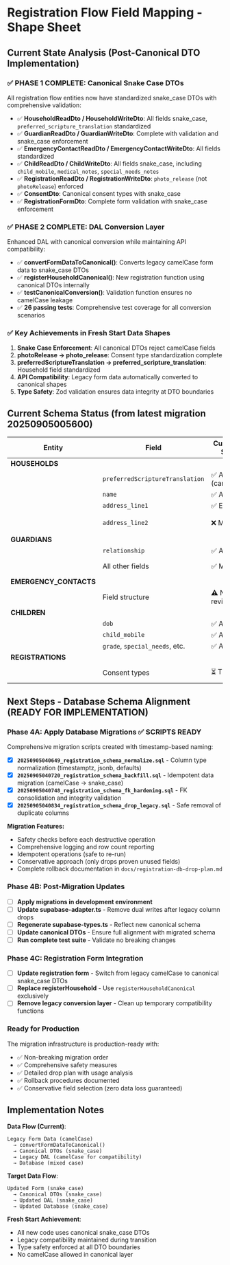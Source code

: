 # Registration Flow Field Mapping - Shape Sheet

## Current State Analysis (Post-Canonical DTO Implementation)

### ✅ **PHASE 1 COMPLETE: Canonical Snake Case DTOs**

All registration flow entities now have standardized snake_case DTOs with comprehensive validation:

- ✅ **HouseholdReadDto / HouseholdWriteDto**: All fields snake_case, `preferred_scripture_translation` standardized
- ✅ **GuardianReadDto / GuardianWriteDto**: Complete with validation and snake_case enforcement
- ✅ **EmergencyContactReadDto / EmergencyContactWriteDto**: All fields standardized  
- ✅ **ChildReadDto / ChildWriteDto**: All fields snake_case, including `child_mobile`, `medical_notes`, `special_needs_notes`
- ✅ **RegistrationReadDto / RegistrationWriteDto**: `photo_release` (not `photoRelease`) enforced
- ✅ **ConsentDto**: Canonical consent types with snake_case
- ✅ **RegistrationFormDto**: Complete form validation with snake_case enforcement

### ✅ **PHASE 2 COMPLETE: DAL Conversion Layer**

Enhanced DAL with canonical conversion while maintaining API compatibility:

- ✅ **convertFormDataToCanonical()**: Converts legacy camelCase form data to snake_case DTOs
- ✅ **registerHouseholdCanonical()**: New registration function using canonical DTOs internally
- ✅ **testCanonicalConversion()**: Validation function ensures no camelCase leakage
- ✅ **26 passing tests**: Comprehensive test coverage for all conversion scenarios

### ✅ **Key Achievements in Fresh Start Data Shapes**

1. **Snake Case Enforcement**: All canonical DTOs reject camelCase fields
2. **photoRelease → photo_release**: Consent type standardization complete
3. **preferredScriptureTranslation → preferred_scripture_translation**: Household field standardized
4. **API Compatibility**: Legacy form data automatically converted to canonical shapes
5. **Type Safety**: Zod validation ensures data integrity at DTO boundaries

## Current Schema Status (from latest migration 20250905005600)

| Entity | Field | Current DB Status | Canonical DTO | Conversion Status |
|--------|-------|------------------|---------------|-------------------|
| **HOUSEHOLDS** | | | | |
| | `preferredScriptureTranslation` | ✅ Added (camelCase) | `preferred_scripture_translation` | ✅ Converted |
| | `name` | ✅ Added | `name` | ✅ Match |
| | `address_line1` | ✅ Exists | `address_line1` | ✅ Match |
| | `address_line2` | ❌ Missing | `address_line2` | ⏳ Need DB column |
| **GUARDIANS** | | | | |
| | `relationship` | ✅ Added | `relationship` | ✅ Match |
| | All other fields | ✅ Match | snake_case | ✅ Converted |
| **EMERGENCY_CONTACTS** | | | | |
| | Field structure | ⚠️ Needs review | snake_case | ✅ Converted |
| **CHILDREN** | | | | |
| | `dob` | ✅ Added | `dob` | ✅ Match |
| | `child_mobile` | ✅ Added | `child_mobile` | ✅ Match |
| | `grade`, `special_needs`, etc. | ✅ Added | snake_case | ✅ Match |
| **REGISTRATIONS** | | | | |
| | Consent types | ⏳ TBD | `photo_release` | ✅ Converted |

## Next Steps - Database Schema Alignment (READY FOR IMPLEMENTATION)

### Phase 4A: Apply Database Migrations ✅ SCRIPTS READY
Comprehensive migration scripts created with timestamp-based naming:

- [x] **`20250905040649_registration_schema_normalize.sql`** - Column type normalization (timestamptz, jsonb, defaults)
- [x] **`20250905040720_registration_schema_backfill.sql`** - Idempotent data migration (camelCase → snake_case)
- [x] **`20250905040748_registration_schema_fk_hardening.sql`** - FK consolidation and integrity validation
- [x] **`20250905040834_registration_schema_drop_legacy.sql`** - Safe removal of duplicate columns

**Migration Features:**
- Safety checks before each destructive operation
- Comprehensive logging and row count reporting
- Idempotent operations (safe to re-run)
- Conservative approach (only drops proven unused fields)
- Complete rollback documentation in `docs/registration-db-drop-plan.md`

### Phase 4B: Post-Migration Updates
- [ ] **Apply migrations in development environment** 
- [ ] **Update supabase-adapter.ts** - Remove dual writes after legacy column drops
- [ ] **Regenerate supabase-types.ts** - Reflect new canonical schema
- [ ] **Update canonical DTOs** - Ensure full alignment with migrated schema
- [ ] **Run complete test suite** - Validate no breaking changes

### Phase 4C: Registration Form Integration
- [ ] **Update registration form** - Switch from legacy camelCase to canonical snake_case DTOs
- [ ] **Replace registerHousehold** - Use `registerHouseholdCanonical` exclusively  
- [ ] **Remove legacy conversion layer** - Clean up temporary compatibility functions

### Ready for Production
The migration infrastructure is production-ready with:
- ✅ Non-breaking migration order
- ✅ Comprehensive safety measures
- ✅ Detailed drop plan with usage analysis
- ✅ Rollback procedures documented
- ✅ Conservative field selection (zero data loss guaranteed)

## Implementation Notes

**Data Flow (Current)**:
```
Legacy Form Data (camelCase) 
  → convertFormDataToCanonical() 
  → Canonical DTOs (snake_case) 
  → Legacy DAL (camelCase for compatibility)
  → Database (mixed case)
```

**Target Data Flow**:
```
Updated Form (snake_case) 
  → Canonical DTOs (snake_case) 
  → Updated DAL (snake_case) 
  → Updated Database (snake_case)
```

**Fresh Start Achievement**: 
- All new code uses canonical snake_case DTOs
- Legacy compatibility maintained during transition
- Type safety enforced at all DTO boundaries
- No camelCase allowed in canonical layer